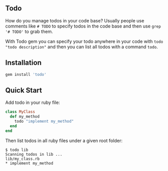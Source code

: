 ## Todo

How do you manage todos in your code base? Usually people use comments like `# TODO` to specify todos in the code base and then use `grep '# TODO'` to grab them.

With Todo gem you can specify your todo anywhere in your code with `todo "todo description"` and then you can list all todos with a command `todo`.

## Installation

```ruby
gem install 'todo'
```

## Quick Start

Add todo in your ruby file:
```ruby
class MyClass
  def my_method
    todo "implement my_method"
  end
end
```

Then list todos in all ruby files under a given root folder:
```
$ todo lib
Scanning todos in lib ...
lib/my_class.rb
* implement my_method
```

